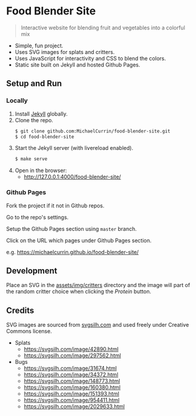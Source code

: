 # Food Blender Site
> Interactive website for blending fruit and vegetables into a colorful mix

- Simple, fun project.
- Uses SVG images for splats and critters.
- Uses JavaScript for interactivity and CSS to blend the colors.
- Static site built on Jekyll and hosted Github Pages.


## Setup and Run

### Locally

1. Install [Jekyll](jekyllrb.com/) globally.
2. Clone the repo.
    ```bash
    $ git clone github.com:MichaelCurrin/food-blender-site.git
    $ cd food-blender-site
    ```
3. Start the Jekyll server (with livereload enabled).
    ```bash
    $ make serve
    ```
4. Open in the browser:
    - http://127.0.0.1:4000/food-blender-site/

### Github Pages

Fork the project if it not in Github repos.

Go to the repo's settings.

Setup the Github Pages section using `master` branch.

Click on the URL which pages under Github Pages section.

e.g. https://michaelcurrin.github.io/food-blender-site/


## Development

Place an SVG in the [assets/img/critters](/assets/img/critters) directory and the image will part of the random critter choice when clicking the _Protein_ button.


## Credits

SVG images are sourced from [svgsilh.com](https://svgsilh.com) and used freely under Creative Commons license.

- Splats
    - https://svgsilh.com/image/42890.html
    - https://svgsilh.com/image/297562.html
- Bugs
    - https://svgsilh.com/image/31674.html
    - https://svgsilh.com/image/34372.html
    - https://svgsilh.com/image/148773.html
    - https://svgsilh.com/image/160380.html
    - https://svgsilh.com/image/151393.html
    - https://svgsilh.com/image/954411.html
    - https://svgsilh.com/image/2029633.html
